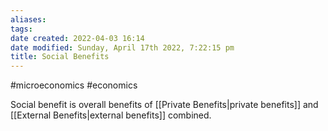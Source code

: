 ```yaml
---
aliases: 
tags: 
date created: 2022-04-03 16:14
date modified: Sunday, April 17th 2022, 7:22:15 pm
title: Social Benefits
---
```


#microeconomics #economics

Social benefit is overall benefits of [[Private Benefits|private benefits]] and [[External Benefits|external benefits]] combined.